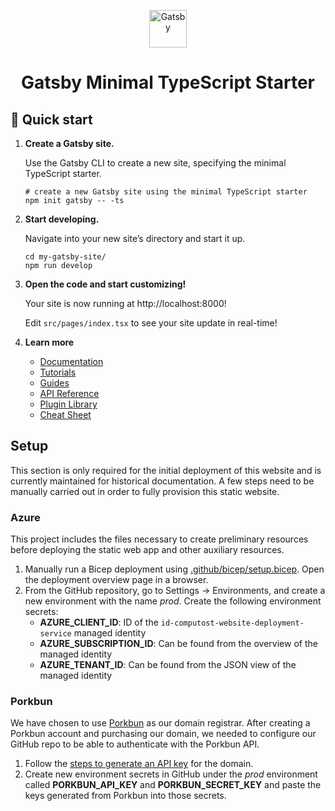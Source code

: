 <p align="center">
  <a href="https://www.gatsbyjs.com/?utm_source=starter&utm_medium=readme&utm_campaign=minimal-starter-ts">
    <img alt="Gatsby" src="https://www.gatsbyjs.com/Gatsby-Monogram.svg" width="60" />
  </a>
</p>
<h1 align="center">
  Gatsby Minimal TypeScript Starter
</h1>

## 🚀 Quick start

1.  **Create a Gatsby site.**

    Use the Gatsby CLI to create a new site, specifying the minimal TypeScript starter.

    ```shell
    # create a new Gatsby site using the minimal TypeScript starter
    npm init gatsby -- -ts
    ```

2.  **Start developing.**

    Navigate into your new site’s directory and start it up.

    ```shell
    cd my-gatsby-site/
    npm run develop
    ```

3.  **Open the code and start customizing!**

    Your site is now running at http://localhost:8000!

    Edit `src/pages/index.tsx` to see your site update in real-time!

4.  **Learn more**

    - [Documentation](https://www.gatsbyjs.com/docs/?utm_source=starter&utm_medium=readme&utm_campaign=minimal-starter-ts)
    - [Tutorials](https://www.gatsbyjs.com/tutorial/?utm_source=starter&utm_medium=readme&utm_campaign=minimal-starter-ts)
    - [Guides](https://www.gatsbyjs.com/tutorial/?utm_source=starter&utm_medium=readme&utm_campaign=minimal-starter-ts)
    - [API Reference](https://www.gatsbyjs.com/docs/api-reference/?utm_source=starter&utm_medium=readme&utm_campaign=minimal-starter-ts)
    - [Plugin Library](https://www.gatsbyjs.com/plugins?utm_source=starter&utm_medium=readme&utm_campaign=minimal-starter-ts)
    - [Cheat Sheet](https://www.gatsbyjs.com/docs/cheat-sheet/?utm_source=starter&utm_medium=readme&utm_campaign=minimal-starter-ts)

## Setup

This section is only required for the initial deployment of this website and is currently maintained for historical documentation. A few steps need to be manually carried out in order to fully provision this static website.

### Azure

This project includes the files necessary to create preliminary resources before deploying the static web app and other auxiliary resources.

1. Manually run a Bicep deployment using [.github/bicep/setup.bicep](./.github/bicep/setup.bicep). Open the deployment overview page in a browser.
2. From the GitHub repository, go to Settings → Environments, and create a new environment with the name _prod_. Create the following environment secrets:
   - **AZURE_CLIENT_ID**: ID of the `id-computost-website-deployment-service` managed identity
   - **AZURE_SUBSCRIPTION_ID**: Can be found from the overview of the managed identity
   - **AZURE_TENANT_ID**: Can be found from the JSON view of the managed identity

### Porkbun

We have chosen to use [Porkbun](https://porkbun.com) as our domain registrar. After creating a Porkbun account and purchasing our domain, we needed to configure our GitHub repo to be able to authenticate with the Porkbun API.

1. Follow the [steps to generate an API key](https://kb.porkbun.com/article/190-getting-started-with-the-porkbun-api) for the domain.
2. Create new environment secrets in GitHub under the _prod_ environment called **PORKBUN_API_KEY** and **PORKBUN_SECRET_KEY** and paste the keys generated from Porkbun into those secrets.

